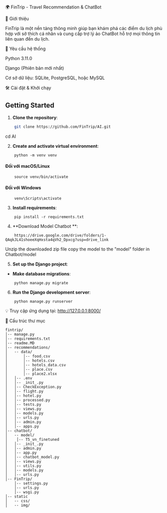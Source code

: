 🌍 FinTrip - Travel Recommendation & ChatBot

🚀 Giới thiệu

FinTrip là một nền tảng thông minh giúp bạn khám phá các điểm du lịch phù hợp với sở thích cá nhân và cung cấp trợ lý ảo ChatBot hỗ trợ mọi thông tin liên quan đến du lịch.

📌 Yêu cầu hệ thống

Python 3.11.0

Django (Phiên bản mới nhất)

Cơ sở dữ liệu: SQLite, PostgreSQL, hoặc MySQL

🛠 Cài đặt & Khởi chạy

## Getting Started

1. **Clone the repository**:
```bash
    git clone https://github.com/FinTrip/AI.git
```

cd AI

2. **Create and activate virtual environment**:
```commandline
    python -m venv venv
```
#### Đối với macOS/Linux
```commandline
    source venv/bin/activate
```
#### Đối với Windows
```commandline
    venv\Scripts\activate
```

3. **Install requirements**:
```commandline
    pip install -r requirements.txt
```

4. **Download Model Chatbot **:
```commandline
    https://drive.google.com/drive/folders/1-QAqkJL41shoeeXqHxsta4qVh2_Dpxcg?usp=drive_link
```

Unzip the downloaded zip file
copy the model to the "model" folder in Chatbot/model

5. **Set up the Django project**:
- **Make database migrations**:
```commandline
    python manage.py migrate
```

6. **Run the Django development server**:
```commandline
    python manage.py runserver
```

💡 Truy cập ứng dụng tại: http://127.0.0.1:8000/

📂 Cấu trúc thư mục
```commandline
fintrip/
│-- manage.py
│-- requirements.txt
│-- readme.MD
│-- recommendations/
│   -- data/
│       │-- food.csv
│       │-- hotels.csv
│       │-- hotels_data.csv
│       │-- place.csv
│       │-- place2.xlsx
│   │-- .env
│   │-- _init_.py
│   │-- CheckException.py
│   │-- flight.py
│   │-- hotel.py
│   │-- processed.py
│   │-- tests.py
│   │-- views.py
│   │-- models.py
│   │-- urls.py
│   │-- admin.py
│   │-- apps.py
│-- chatbot/
│   -- model/
│    │-- T5_vn_finetuned
│   │-- _init_.py
│   │-- admin.py
│   │-- app.py
│   │-- chatbot_model.py
│   │-- views.py
│   │-- utils.py
│   │-- models.py
│   │-- urls.py
│-- FinTrip/
    │-- settings.py
    │-- urls.py
    │-- wsgi.py
│-- static
│   -- css/
│   -- img/

```